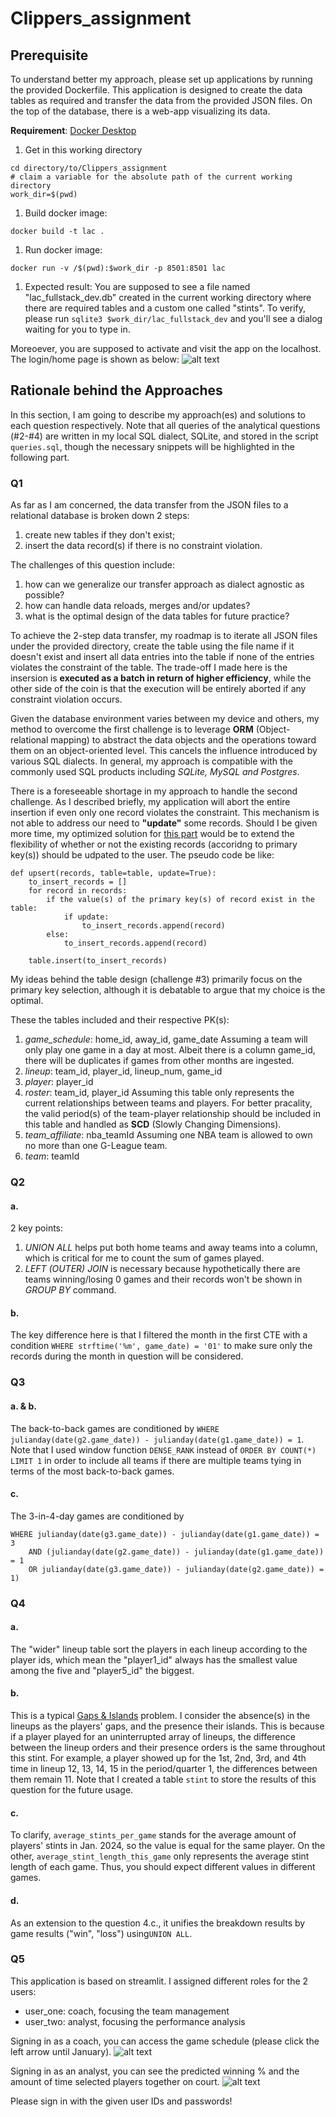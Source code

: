 # Clippers_assignment

## Prerequisite
To understand better my approach, please set up applications by running the provided Dockerfile. This application is designed to create the data tables as required and transfer the data from the provided JSON files. On the top of the database, there is a web-app visualizing its data.

**Requirement**: [Docker Desktop](https://www.docker.com/products/docker-desktop/)

1. Get in this working directory
```
cd directory/to/Clippers_assignment
# claim a variable for the absolute path of the current working directory
work_dir=$(pwd)
```

1. Build docker image:
```
docker build -t lac .
```

1. Run docker image:
```
docker run -v /$(pwd):$work_dir -p 8501:8501 lac
```

1. Expected result:
You are supposed to see a file named "lac_fullstack_dev.db" created in the current working directory where there are required tables and a custom one called "stints". To verify, please run `sqlite3 $work_dir/lac_fullstack_dev` and you'll see a dialog waiting for you to type in.

Moreoever, you are supposed to activate and visit the app on the localhost. The login/home page is shown as below:
![alt text](./resources/homepage.png)

## Rationale behind the Approaches
In this section, I am going to describe my approach(es) and solutions to each question respectively. Note that all queries of the analytical questions (#2-#4) are written in my local SQL dialect, SQLite, and stored in the script `queries.sql`, though the necessary snippets will be highlighted in the following part.

### Q1
As far as I am concerned, the data transfer from the JSON files to a relational database is broken down 2 steps:

1. create new tables if they don't exist;
2. insert the data record(s) if there is no constraint violation.

The challenges of this question include:
1. how can we generalize our transfer approach as dialect agnostic as possible?
2. how can handle data reloads, merges and/or updates?
3. what is the optimal design of the data tables for future practice?

To achieve the 2-step data transfer, my roadmap is to iterate all JSON files under the provided directory, create the table using the file name if it doesn't exist and insert all data entries into the table if none of the entries violates the constraint of the table. The trade-off I made here is the insersion is **executed as a batch in return of higher efficiency**, while the other side of the coin is that the execution will be entirely aborted if any constraint violation occurs.

Given the database environment varies between my device and others, my method to overcome the first challenge is to leverage **ORM** (Object-relational mapping) to abstract the data objects and the operations toward them on an object-oriented level. This cancels the influence introduced by various SQL dialects. In general, my approach is compatible with the commonly used SQL products including *SQLite, MySQL and Postgres*.

There is a foreseeable shortage in my approach to handle the second challenge. As I described briefly, my application will abort the entire insertion if even only one record violates the constraint. This mechanism is not able to address our need to **"update"** some records. Should I be given more time, my optimized solution for [this part](./database.py#128) would be to extend the flexibility of whether or not the existing records (accoridng to primary key(s)) should be udpated to the user. The pseudo code be like:
```
def upsert(records, table=table, update=True):
    to_insert_records = []
    for record in records:
        if the value(s) of the primary key(s) of record exist in the table:
            if update:
                to_insert_records.append(record)
        else:
            to_insert_records.append(record)

    table.insert(to_insert_records)
```

My ideas behind the table design (challenge #3) primarily focus on the primary key selection, although it is debatable to argue that my choice is the optimal.

These the tables included and their respective PK(s):
1. *game_schedule*: home_id, away_id, game_date
    Assuming a team will only play one game in a day at most. Albeit there is a column game_id, there will be duplicates if games from other months are ingested.
2. *lineup*: team_id, player_id, lineup_num, game_id
3. *player*: player_id
4. *roster*: team_id, player_id
    Assuming this table only represents the current relationships between teams and players. For better pracality, the valid period(s) of the team-player relationship should be included in this table and handled as **SCD** (Slowly Changing Dimensions).
5. *team_affiliate*: nba_teamId
   Assuming one NBA team is allowed to own no more than one G-League team.
6. *team*: teamId

### Q2

#### a.
2 key points:
1. *UNION ALL* helps put both home teams and away teams into a column, which is critical for me to count the sum of games played.
2. *LEFT (OUTER) JOIN* is necessary because hypothetically there are teams winning/losing 0 games and their records won't be shown in *GROUP BY* command.

#### b.
The key difference here is that I filtered the month in the first CTE with a condition `WHERE strftime('%m', game_date) = '01'` to make sure only the records during the month in question will be considered.

### Q3

#### a. & b.
The back-to-back games are conditioned by `WHERE julianday(date(g2.game_date)) - julianday(date(g1.game_date)) = 1`. Note that I used window function `DENSE_RANK` instead of `ORDER BY COUNT(*) LIMIT 1` in order to include all teams if there are multiple teams tying in terms of the most back-to-back games.

#### c.
The 3-in-4-day games are conditioned by 
```
WHERE julianday(date(g3.game_date)) - julianday(date(g1.game_date)) = 3
    AND (julianday(date(g2.game_date)) - julianday(date(g1.game_date)) = 1
    OR julianday(date(g3.game_date)) - julianday(date(g2.game_date)) = 1)
```

### Q4

#### a.
The "wider" lineup table sort the players in each lineup according to the player ids, which mean the "player1_id" always has the smallest value among the five and "player5_id" the biggest.

#### b.
This is a typical [Gaps & Islands](https://www.linkedin.com/pulse/gaps-islands-number-consecutive-days-sql-lasha-dolenjashvili/) problem. I consider the absence(s) in the lineups as the players' gaps, and the presence their islands. This is because if a player played for an uninterrupted array of lineups, the difference between the lineup orders and their presence orders is the same throughout this stint. For example, a player showed up for the 1st, 2nd, 3rd, and 4th time in lineup 12, 13, 14, 15 in the period/quarter 1, the differences between them remain 11. Note that I created a table `stint` to store the results of this question for the future usage.

#### c.
To clarify, `average_stints_per_game` stands for the average amount of players' stints in Jan. 2024, so the value is equal for the same player. On the other, `average_stint_length_this_game` only represents the average stint length of each game. Thus, you should expect different values in different games.

#### d.
As an extension to the question 4.c., it unifies the breakdown results by game results ("win", "loss") using`UNION ALL`.

### Q5
This application is based on streamlit. I assigned different roles for the 2 users:
- user_one: coach, focusing the team management
- user_two: analyst, focusing the performance analysis

Signing in as a coach, you can access the game schedule (please click the left arrow until January).
![alt text](./resources/coach_view.png)

Signing in as an analyst, you can see the predicted winning % and the amount of time selected players together on court.
![alt text](./resources/analyst_view.png)

Please sign in with the given user IDs and passwords!